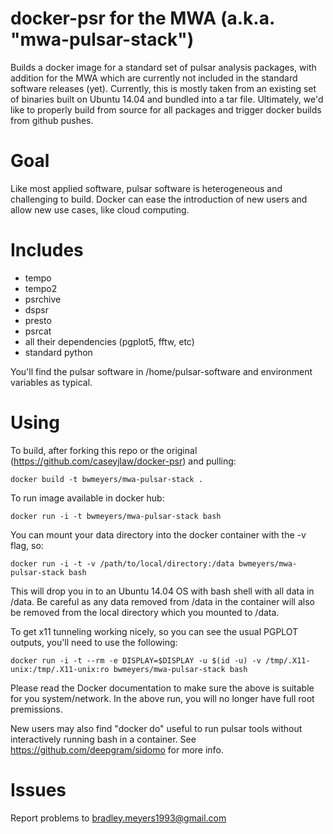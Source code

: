 # docker-psr for the MWA (a.k.a. "mwa-pulsar-stack")
Builds a docker image for a standard set of pulsar analysis packages, with addition for the MWA which are currently not included in the standard software releases (yet). Currently, this is mostly taken from an existing set of binaries built on Ubuntu 14.04 and bundled into a tar file. Ultimately, we'd like to properly build from source for all packages and trigger docker builds from github pushes.

# Goal
Like most applied software, pulsar software is heterogeneous and challenging to build. Docker can ease the introduction of new users and allow new use cases, like cloud computing.

# Includes
- tempo
- tempo2
- psrchive
- dspsr
- presto
- psrcat
- all their dependencies (pgplot5, fftw, etc)
- standard python

You'll find the pulsar software in /home/pulsar-software and environment variables as typical. 

# Using
To build, after forking this repo or the original (https://github.com/caseyjlaw/docker-psr) and pulling:

    docker build -t bwmeyers/mwa-pulsar-stack .

To run image available in docker hub:

    docker run -i -t bwmeyers/mwa-pulsar-stack bash

You can mount your data directory into the docker container with the -v flag, so:

    docker run -i -t -v /path/to/local/directory:/data bwmeyers/mwa-pulsar-stack bash

This will drop you in to an Ubuntu 14.04 OS with bash shell with all data in /data. Be careful as any data removed from /data in the container will also be removed from the local directory which you mounted to /data.

To get x11 tunneling working nicely, so you can see the usual PGPLOT outputs, you'll need to use the following:

   `docker run -i -t --rm -e DISPLAY=$DISPLAY -u $(id -u) -v /tmp/.X11-unix:/tmp/.X11-unix:ro bwmeyers/mwa-pulsar-stack bash`

Please read the Docker documentation to make sure the above is suitable for you system/network. In the above run, you will no longer have full root premissions.

New users may also find "docker do" useful to run pulsar tools without interactively running bash in a container. See https://github.com/deepgram/sidomo for more info.

# Issues

Report problems to bradley.meyers1993@gmail.com  
